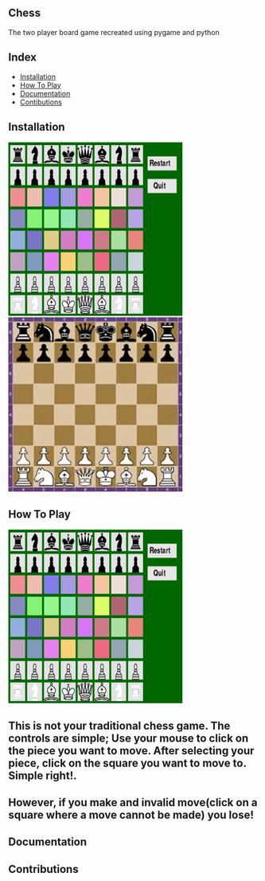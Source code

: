 ## Chess
The two player board game recreated using pygame and python

## Index
- [Installation](https://github.com/aleesgoraya/Projectchess#installation)
- [How To Play](https://github.com/aleesgoraya/Projectchess#how-to-play)
- [Documentation](https://github.com/aleesgoraya/Projectchess#documentation)
- [Contibutions](https://github.com/aleesgoraya/Projectchess#contributions)



## Installation
<img src="https://raw.githubusercontent.com/aleesgoraya/Projectchess/master/images/chessboard.PNG" width="350" height="350"/>       <img src="https://raw.githubusercontent.com/aleesgoraya/Projectchess/master/images/compchess.png" width="350" height="350"/>

## How To Play
<img src="https://raw.githubusercontent.com/aleesgoraya/Projectchess/master/images/chessboard.PNG" width="350" height="350"/>

## This is not your traditional chess game. The controls are simple; Use your mouse to click on the piece you want to move. After selecting your piece, click on the square you want to move to. Simple right!.
## However, if you make and invalid move(click on a square where a move cannot be made) you lose!

## Documentation

## Contributions
